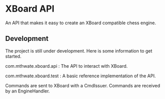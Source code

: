 # XBoard API #
An API that makes it easy to create an XBoard compatible chess engine.

## Development ##
The project is still under development. Here is some information to get started.

com.mthwate.xboard.api : The API to interact with XBoard.

com.mthwate.xboard.test : A basic reference implementation of the API.

Commands are sent to XBoard with a CmdIssuer. Commands are received by an EngineHandler.